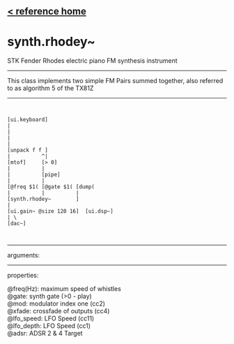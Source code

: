 [< reference home](index.html)
---

# synth.rhodey~


STK Fender Rhodes electric piano FM synthesis instrument

---

This class implements two simple FM Pairs summed together, also referred to as
            algorithm 5 of the TX81Z
<br>


---


```


[ui.keyboard]
|
|
|
|
[unpack f f ]
|          ^|
[mtof]     [> 0]
|          |
|          [pipe]
|          |
[@freq $1( [@gate $1( [dump(
|          |          |
[synth.rhodey~        ]
|
[ui.gain~ @size 120 16]  [ui.dsp~]
| \
[dac~]

            
```

---
arguments:


---
properties:

@freq(Hz): maximum speed of whistles<br>
@gate: synth gate
            (&gt;0 - play)<br>
@mod: modulator index one
            (cc2)<br>
@xfade: crossfade of outputs
            (cc4)<br>
@lfo_speed: LFO Speed
            (cc11)<br>
@lfo_depth: LFO Speed
            (cc1)<br>
@adsr: ADSR 2 &amp; 4
            Target<br>


